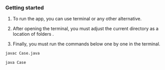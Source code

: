 
### Getting started

1. To run the app, you can use terminal or any other alternative.

2. After opening the terminal, you must adjust the current directory as a location of folders .

3. Finally, you must run the commands below one by one in the terminal.
  ```sh
  javac Case.java

  java Case
  ```




